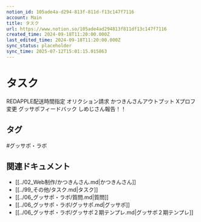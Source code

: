 ```yaml
---
notion_id: 105ade4a-d294-813f-811d-f13c147f7116
account: Main
title: タスク
url: https://www.notion.so/105ade4ad294813f811df13c147f7116
created_time: 2024-09-18T11:20:00.000Z
last_edited_time: 2024-09-18T11:20:00.000Z
sync_status: placeholder
sync_time: 2025-07-12T15:01:15.015863
---
```

# タスク

REDAPPLE配送時間指定
オリクション請求
かつきんさんアウトプット
Xプロフ変更
グッサポフィードバック
しめじさん報告！！

## タグ

#グッサポ・ラボ 

## 関連ドキュメント

- [[../02_Web制作/かつきんさん.md|かつきんさん]]
- [[../99_その他/タスク.md|タスク]]
- [[../06_グッサポ・ラボ/質問.md|質問]]
- [[../06_グッサポ・ラボ/グッサポ.md|グッサポ]]
- [[../06_グッサポ・ラボ/グッサポ２期テンプレ.md|グッサポ２期テンプレ]]
